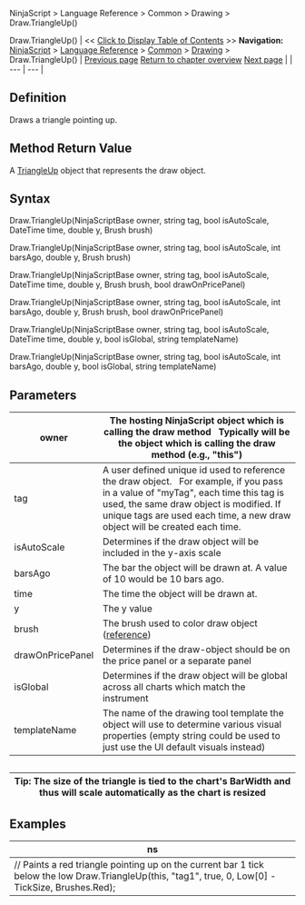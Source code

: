 ﻿
NinjaScript \> Language Reference \> Common \> Drawing \> Draw.TriangleUp()

Draw.TriangleUp()
| \<\< [Click to Display Table of Contents](draw_triangleup.md) \>\> **Navigation:**     [NinjaScript](ninjascript-1.md) \> [Language Reference](language_reference_wip-1.md) \> [Common](common-1.md) \> [Drawing](drawing-1.md) \> Draw.TriangleUp() | [Previous page](triangledown-1.md) [Return to chapter overview](drawing-1.md) [Next page](triangleup-1.md) |
| --- | --- |
## Definition
Draws a triangle pointing up.
 
## Method Return Value
A [TriangleUp](triangleup-1.md) object that represents the draw object.
 
## Syntax
Draw.TriangleUp(NinjaScriptBase owner, string tag, bool isAutoScale, DateTime time, double y, Brush brush)  

Draw.TriangleUp(NinjaScriptBase owner, string tag, bool isAutoScale, int barsAgo, double y, Brush brush)  

Draw.TriangleUp(NinjaScriptBase owner, string tag, bool isAutoScale, DateTime time, double y, Brush brush, bool drawOnPricePanel)  

Draw.TriangleUp(NinjaScriptBase owner, string tag, bool isAutoScale, int barsAgo, double y, Brush brush, bool drawOnPricePanel)  

Draw.TriangleUp(NinjaScriptBase owner, string tag, bool isAutoScale, DateTime time, double y, bool isGlobal, string templateName)  

Draw.TriangleUp(NinjaScriptBase owner, string tag, bool isAutoScale, int barsAgo, double y, bool isGlobal, string templateName)
 
## Parameters
| owner | The hosting NinjaScript object which is calling the draw method   Typically will be the object which is calling the draw method (e.g., "this") |
| --- | --- |
| tag | A user defined unique id used to reference the draw object.    For example, if you pass in a value of "myTag", each time this tag is used, the same draw object is modified. If unique tags are used each time, a new draw object will be created each time. |
| isAutoScale | Determines if the draw object will be included in the y\-axis scale |
| barsAgo | The bar the object will be drawn at. A value of 10 would be 10 bars ago. |
| time | The time the object will be drawn at. |
| y | The y value |
| brush | The brush used to color draw object ([reference](https://msdn.microsoft.com/en-us/library/system.windows.media.brushes%28v=vs.110%29.aspx)) |
| drawOnPricePanel | Determines if the draw\-object should be on the price panel or a separate panel |
| isGlobal | Determines if the draw object will be global across all charts which match the instrument |
| templateName | The name of the drawing tool template the object will use to determine various visual properties (empty string could be used to just use the UI default visuals instead) |

## 
| Tip: The size of the triangle is tied to the chart's BarWidth and thus will scale automatically as the chart is resized |
| --- |

## 
## Examples
| ns |
| --- |
| // Paints a red triangle pointing up on the current bar 1 tick below the low Draw.TriangleUp(this, "tag1", true, 0, Low\[0] \- TickSize, Brushes.Red); |
